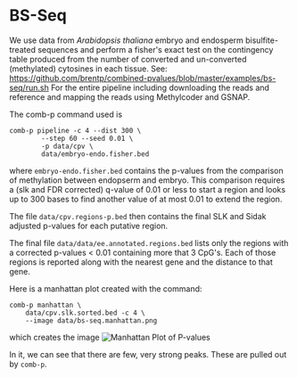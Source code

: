 BS-Seq
======

We use data from *Arabidopsis thaliana* embryo and endosperm bisulfite-treated
sequences and perform a fisher's exact test on the contingency table produced
from the number of converted and un-converted (methylated) cytosines in each
tissue.
See: https://github.com/brentp/combined-pvalues/blob/master/examples/bs-seq/run.sh
For the entire pipeline including downloading the reads and reference and
mapping the reads using Methylcoder and GSNAP.

The comb-p command used is

```Shell
comb-p pipeline -c 4 --dist 300 \
        --step 60 --seed 0.01 \
        -p data/cpv \
        data/embryo-endo.fisher.bed

```

where `embryo-endo.fisher.bed` contains the p-values from the comparison
of methylation between endopserm and embryo.
This comparison requires a (slk and FDR corrected) q-value of 0.01 or less to
start a region and looks up
to 300 bases to find another value of at most 0.01 to extend the region.

The file `data/cpv.regions-p.bed` then contains the final SLK and Sidak adjusted
p-values for each putative region.

The final file `data/data/ee.annotated.regions.bed` lists only the regions with
a corrected p-values < 0.01 containing more that 3 CpG's. Each of those regions
is reported along with the nearest gene and the distance to that gene.

Here is a manhattan plot created with the command:

```Shell
comb-p manhattan \
    data/cpv.slk.sorted.bed -c 4 \
    --image data/bs-seq.manhattan.png
```

which creates the image
![Manhattan Plot of P-values](https://github.com/brentp/combined-pvalues/raw/master/examples/bs-seq/data/bs-seq.manhattan.png "Manhattan Plot")

In it, we can see that there are few, very strong peaks. These are pulled out
by `comb-p`.
